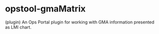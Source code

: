 opstool-gmaMatrix
=================

(plugin) An Ops Portal plugin for working with GMA information presented as LMI chart.

